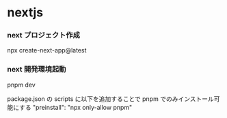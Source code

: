 # nextjs

### next プロジェクト作成

npx create-next-app@latest

### next 開発環境起動

pnpm dev

package.json の scripts に以下を追加することで pnpm でのみインストール可能にする  "preinstall": "npx only-allow pnpm"
